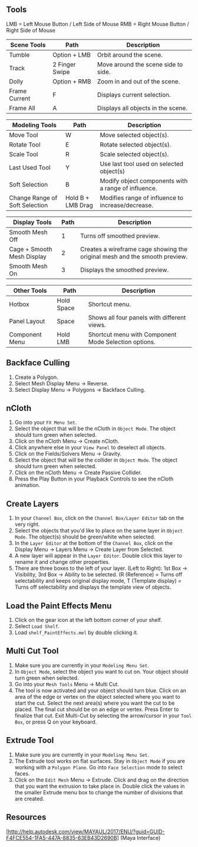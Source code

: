 ## Tools

LMB = Left Mouse Button / Left Side of Mouse
RMB = Right Mouse Button / Right Side of Mouse

Scene Tools | Path | Description
----------- | ---- | -----------
Tumble | Option + LMB | Orbit around the scene.
Track | 2 Finger Swipe | Move around the scene side to side.
Dolly | Option + RMB | Zoom in and out of the scene.
Frame Current | F | Displays current selection.
Frame All | A | Displays all objects in the scene.

Modeling Tools | Path | Description
-------------- | ---- | -----------
Move Tool | W | Move selected object(s).
Rotate Tool | E | Rotate selected object(s).
Scale Tool | R | Scale selected object(s).
Last Used Tool | Y | Use last tool used on selected object(s)
Soft Selection | B | Modify object components with a range of influence.
Change Range of Soft Selection | Hold B + LMB Drag | Modifies range of influence to increase/decrease.

Display Tools | Path | Description
------------- | ---- | -----------
Smooth Mesh Off | 1 | Turns off smoothed preview.
Cage + Smooth Mesh Display | 2 | Creates a wireframe cage showing the original mesh and the smooth preview.
Smooth Mesh On | 3 | Displays the smoothed preview.

Other Tools | Path | Description
---------- | ---- | -----------
Hotbox | Hold Space | Shortcut menu.
Panel Layout | Space | Shows all four panels with different views.
Component Menu | Hold LMB | Shortcut menu with Component Mode Selection options.

## Backface Culling
1. Create a Polygon.
2. Select Mesh Display Menu -> Reverse.
3. Select Display Menu -> Polygons -> Backface Culling.

## nCloth
1. Go into your ```FX Menu Set```.
2. Select the object that will be the nCloth in ```Object Mode```. The object should turn green when selected.
3. Click on the nCloth Menu -> Create nCloth.
4. Click anywhere else in your ```View Panel``` to deselect all objects.
5. Click on the Fields/Solvers Menu -> Gravity.
6. Select the object that will be the collider in ```Object Mode```. The object should turn green when selected.
7. Click on the nCloth Menu -> Create Passive Collider.
8. Press the Play Button in your Playback Controls to see the nCloth animation.

## Create Layers
1. In your ```Channel Box```, click on the ```Channel Box/Layer Editor``` tab on the very right.
2. Select the objects that you'd like to place on the same layer in ```Object Mode```. The object(s) should be green/white when selected.
3. In the ```Layer Editor``` at the bottom of the ```Channel Box```, click on the Display Menu -> Layers Menu -> Create Layer from Selected.
4. A new layer will appear in the ```Layer Editor```. Double click this layer to rename it and change other properties.
5. There are three boxes to the left of your layer. (Left to Right): 1st Box -> Visibility, 3rd Box -> Ability to be selected. (R (Reference) = Turns off selectability and keeps original display mode, T (Template display) = Turns off selectability and displays the template view of objects.

## Load the Paint Effects Menu
1. Click on the gear icon at the left bottom corner of your shelf.
2. Select ```Load Shelf```.
3. Load ```shelf_PaintEffects.mel``` by double clicking it.

## Multi Cut Tool
1. Make sure you are currently in your ```Modeling Menu Set```.
2. In ```Object Mode```, select the object you want to cut on. Your object should turn green when selected.
3. Go into your ```Mesh Tools``` Menu -> Multi Cut.
4. The tool is now activated and your object should turn blue. Click on an area of the edge or vertex on the object selected where you want to start the cut. Select the next area(s) where you want the cut to be placed. The final cut should be on an edge or vertex. Press Enter to finalize that cut. Exit Multi-Cut by selecting the arrow/cursor in your ```Tool Box```, or press Q on your keyboard.

## Extrude Tool
1. Make sure you are currently in your ```Modeling Menu Set```.
2. The Extrude tool works on flat surfaces. Stay in ```Object Mode``` if you are working with a ```Polygon Plane```. Go into ```Face Selection``` mode to select faces.
3. Click on the ```Edit Mesh``` Menu -> Extrude. Click and drag on the direction that you want the extrusion to take place in. Double click the values in the smaller Extrude menu box to change the number of divisions that are created.

## Resources
[http://help.autodesk.com/view/MAYAUL/2017/ENU/?guid=GUID-F4FCE554-1FA5-447A-8835-63EB43D2690B] (Maya Interface)
